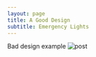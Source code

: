 ```yaml
---
layout: page
title: A Good Design
subtitle: Emergency Lights
---
```


Bad design example
![post](/img/path.jpg)

